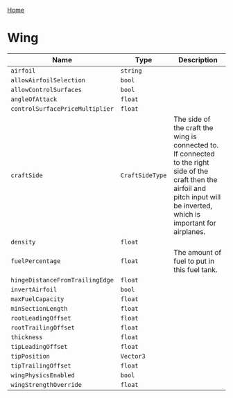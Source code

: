 [Home](https://wnp78.github.io/JunoXml/)

# Wing


|Name|Type|Description|
|--|--|--|
|`airfoil`|`string`||
|`allowAirfoilSelection`|`bool`||
|`allowControlSurfaces`|`bool`||
|`angleOfAttack`|`float`||
|`controlSurfacePriceMultiplier`|`float`||
|`craftSide`|`CraftSideType`|The side of the craft the wing is connected to. If connected to the right side of the craft then the airfoil and pitch input will be inverted, which is important for airplanes.|
|`density`|`float`||
|`fuelPercentage`|`float`|The amount of fuel to put in this fuel tank.|
|`hingeDistanceFromTrailingEdge`|`float`||
|`invertAirfoil`|`bool`||
|`maxFuelCapacity`|`float`||
|`minSectionLength`|`float`||
|`rootLeadingOffset`|`float`||
|`rootTrailingOffset`|`float`||
|`thickness`|`float`||
|`tipLeadingOffset`|`float`||
|`tipPosition`|`Vector3`||
|`tipTrailingOffset`|`float`||
|`wingPhysicsEnabled`|`bool`||
|`wingStrengthOverride`|`float`||


